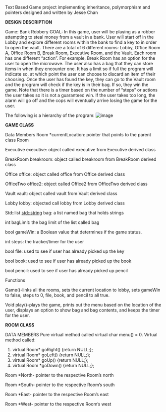 Text Based Game project implementing inheritance, polymorphism and pointers 
designed and written by Jesse Chan

**DESIGN DESCRIPTION**

Game: Bank Robbery
GOAL: In this game, user will be playing as a robber attempting to steal money
from a vault in a bank. User will start off in the Lobby and explore different
rooms within the bank to find a key to in order to open the vault. There are a
total of 6 different rooms: Lobby, Office Room A, Office Room B, Break Room,
Executive Room, and the Vault. Each room has one different “action”. For
example, Break Room has an option for the user to open the microwave. The
user also has a bag that they can store items in when they encounter one. It has a
limit so if full the program will indicate so, at which point the user can choose to
discard an item of their choosing. Once the user has found the key, they can go to
the Vault room and the program will check if the key is in their bag. If so, they
win the game. Note that there is a timer based on the number of “steps” or
actions the user takes so it is not a guaranteed win. If the user takes too long, the
alarm will go off and the cops will eventually arrive losing the game for the user.

The following is a hierarchy of the program:
![image](https://user-images.githubusercontent.com/13804972/44624032-a1ec9f80-a896-11e8-8eac-f055646ac49b.png)



**GAME CLASS**

Data Members
Room *currentLocation: pointer that points to the parent class Room

Executive executive: object called executive from Executive derived class

BreakRoom breakroom: object called breakroom from BreakRoom derived class

Office office: object called office from Office derived class

OfficeTwo office2: object called Office2 from OfficeTwo derived class

Vault vault: object called vault from Vault derived class

Lobby lobby: objected call lobby from Lobby derived class

Std::list <std::string> bag: a list named bag that holds strings

int bagLimit: the bag limit of the list called bag

bool gameWin: a Boolean value that determines if the game status.

int steps: the tracker/timer for the user

bool file: used to see if user has already picked up the key

bool book: used to see if user has already picked up the book

bool pencil: used to see if user has already picked up pencil

Functions

Game()-links all the rooms, sets the current location to lobby, sets gameWin to
false, steps to 0, file, book, and pencil to all true.

Void play()-plays the game, prints out the menu based on the location of the
user, displays an option to show bag and bag contents, and keeps the timer for
the user.



**ROOM CLASS**

DATA MEMBERS
Pure virtual method called virtual char menu() = 0.
Virtual method called:
1) virtual Room* goRight() {return NULL;};
2) virtual Room* goLeft() {return NULL;};
3) virtual Room* goUp() {return NULL;};
4) virtual Room *goDown() {return NULL;};

Room *North- pointer to the respective Room’s north

Room *South- pointer to the respective Room’s south

Room *East- pointer to the respective Room’s east

Room *West- pointer to the respective Room’s west

